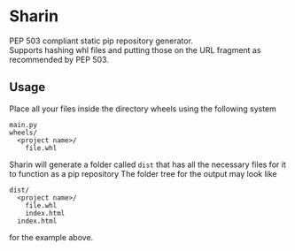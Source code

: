 # Sharin
PEP 503 compliant static pip repository generator.<br>
Supports hashing whl files and putting those on the URL fragment as recommended by PEP 503.<br>

## Usage
Place all your files inside the directory wheels using the following system
```
main.py
wheels/
  <project name>/
    file.whl
```
Sharin will generate a folder called `dist` that has all the necessary files for it to function as a pip repository
The folder tree for the output may look like
```
dist/
  <project name>/
    file.whl
    index.html
  index.html
```
for the example above.
